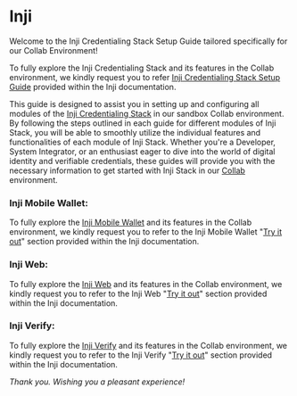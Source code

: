 # Inji

Welcome to the Inji Credentialing Stack Setup Guide tailored specifically for our Collab Environment!

To fully explore the Inji Credentialing Stack and its features in the Collab environment, we kindly request you to refer [Inji Credentialing Stack Setup Guide](https://docs.mosip.io/inji/readme/try-it-out) provided within the Inji documentation.

This guide is designed to assist you in setting up and configuring all modules of the [Inji Credentialing Stack](https://docs.mosip.io/inji/readme/try-it-out) in our sandbox Collab environment. By following the steps outlined in each guide for different modules of Inji Stack, you will be able to smoothly utilize the individual features and functionalities of each module of Inji Stack. Whether you're a Developer, System Integrator, or an enthusiast eager to dive into the world of digital identity and verifiable credentials, these guides will provide you with the necessary information to get started with Inji Stack in our [Collab](https://collab.mosip.net/) environment.

### Inji Mobile Wallet:

To fully explore the [Inji Mobile Wallet](https://docs.mosip.io/inji/inji-mobile-wallet/overview) and its features in the Collab environment, we kindly request you to refer to the Inji Mobile Wallet "[Try it out](https://docs.mosip.io/inji/inji-mobile-wallet/sandbox-details/inji-setup-guide)" section provided within the Inji documentation.

### Inji Web:

To fully explore the [Inji Web](https://docs.mosip.io/inji/inji-web/overview) and its features in the Collab environment, we kindly request you to refer to the Inji Web "[Try it out](https://docs.mosip.io/inji/inji-web/try-it-out/inji-web-setup-guide)" section provided within the Inji documentation.

### Inji Verify:

To fully explore the [Inji Verify](https://docs.mosip.io/inji/inji-verify/overview) and its features in the Collab environment, we kindly request you to refer to the Inji Verify "[Try it out](https://app.gitbook.com/s/aY8BQ4hdzhSchZV814Ev/inji-verify/releases-1/inji-verify-setup-guide)" section provided within the Inji documentation.

_Thank you. Wishing you a pleasant experience!_



